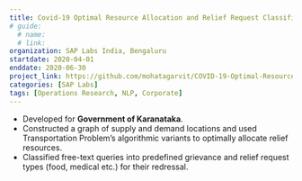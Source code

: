```yaml
---
title: Covid-19 Optimal Resource Allocation and Relief Request Classification
# guide:
  # name: 
  # link: 
organization: SAP Labs India, Bengaluru
startdate: 2020-04-01 
enddate: 2020-06-30 
project_link: https://github.com/mohatagarvit/COVID-19-Optimal-Resource-Allocation_and_Request-Classification
categories: [SAP Labs]
tags: [Operations Research, NLP, Corporate]
---
```

- Developed for __Government of Karanataka__.
- Constructed a graph of supply and demand locations and used Transportation Problem’s algorithmic variants to optimally allocate relief resources.
- Classified free-text queries into predefined grievance and relief request types (food, medical etc.) for their redressal.